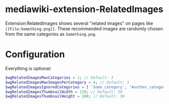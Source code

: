 mediawiki-extension-RelatedImages
====================

Extension:RelatedImages shows several "related images" on pages like `[[File:Something.png]]`.
These recommended images are randomly chosen from the same categories as `Something.png`.

# Configuration

Everything is optional:
```php
$wgRelatedImagesMaxCategories = 1; // Default: 3
$wgRelatedImagesMaxImagesPerCategory = 4; // Default: 3
$wgRelatedImagesIgnoredCategories = [ 'Some_category', 'Another_category' ]; // Default: []
$wgRelatedImagesThumbnailWidth = 120; // Default: 50
$wgRelatedImagesThumbnailHeight = 100; // Default: 50
```

